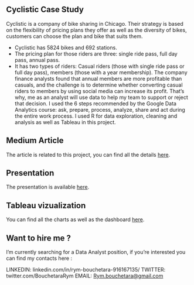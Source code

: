 ## Cyclistic Case Study
Cyclistic is a company of bike sharing in Chicago. Their strategy is based on the flexibility of pricing plans they offer as well as the diversity of bikes, customers can choose the plan and bike that suits them.
* Cyclistic has 5824 bikes and 692 stations.
* The pricing plan for those riders are three: single ride pass, full day pass, annual pass.
* It has two types of riders: Casual riders (those with single ride pass or full day pass), members (those with a year membership).
The company finance analysts found that annual members are more profitable than casuals, and the challenge is to determine whether converting casual riders to members by using social media can increase its profit. That’s why, me as an analyst will use data to help my team to support or reject that decision.
I used the 6 steps recommended by the Google Data Analytics course: ask, prepare, process, analyze, share and act during the entire work process. I used R for data exploration, cleaning and analysis as well as Tableau in this project.


## Medium Article
The article is related to this project, you can find all the details [here](https://medium.com/@bouchetara.rym/google-data-analytics-study-case-f49ed3b04a32).

## Presentation
The presentation is available [here](https://www.canva.com/design/DAE1-iMAfMk/3WzWpizHyqL8mXcTlOt1Sg/view?utm_content=DAE1-iMAfMk&utm_campaign=designshare&utm_medium=link&utm_source=publishsharelink).

## Tableau vizualization
You can find all the charts as well as the dashboard [here](https://www.canva.com/design/DAE1-iMAfMk/3WzWpizHyqL8mXcTlOt1Sg/view?utm_content=DAE1-iMAfMk&utm_campaign=designshare&utm_medium=link&utm_source=publishsharelink).

## Want to hire me ?
I’m currently searching for a Data Analyst position, if you’re interested you can find my contacts here :

LINKEDIN: linkedin.com/in/rym-bouchetara-916167135/
TWITTER: twitter.com/BouchetaraRym
EMAIL: Rym.bouchetara@gmail.com